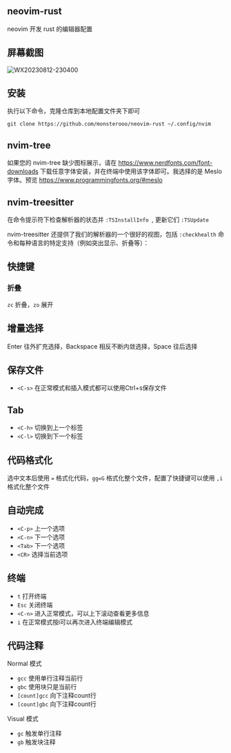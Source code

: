 ## neovim-rust

neovim 开发 rust 的编辑器配置

## 屏幕截图
![WX20230812-230400](https://github.com/monsterooo/neovim-rust/assets/18432680/e937ee9e-b3c1-42ea-a240-66d2e014938f)


## 安装

执行以下命令，克隆仓库到本地配置文件夹下即可

```shell
git clone https://github.com/monsterooo/neovim-rust ~/.config/nvim
```

## nvim-tree

如果您的 nvim-tree 缺少图标展示，请在 https://www.nerdfonts.com/font-downloads 下载任意字体安装，并在终端中使用该字体即可。我选择的是 Meslo 字体。预览 https://www.programmingfonts.org/#meslo
## nvim-treesitter

在命令提示符下检查解析器的状态并 `:TSInstallInfo `, 更新它们 `:TSUpdate`

nvim-treesitter 还提供了我们的解析器的一个很好的视图，包括 `:checkhealth` 命令和每种语言的特定支持（例如突出显示、折叠等）：

## 快捷键

### 折叠

`zc` 折叠，`zo` 展开

## 增量选择

Enter 往外扩充选择，Backspace 相反不断内敛选择，Space 往后选择

## 保存文件

* `<C-s>` 在正常模式和插入模式都可以使用Ctrl+s保存文件

## Tab

* `<C-h>` 切换到上一个标签
* `<C-l>` 切换到下一个标签

## 代码格式化

选中文本后使用 `=` 格式化代码，`gg=G` 格式化整个文件，配置了快捷键可以使用 `,i` 格式化整个文件

## 自动完成

* `<C-p>` 上一个选项
* `<C-n>` 下一个选项
* `<Tab>` 下一个选项
* `<CR>`  选择当前选项

## 终端

* `t` 打开终端
* `Esc` 关闭终端
* `<C-n>` 进入正常模式，可以上下滚动查看更多信息
* `i` 在正常模式按i可以再次进入终端编辑模式

## 代码注释

Normal 模式
* `gcc` 使用单行注释当前行
* `gbc` 使用块只是当前行
* `[count]gcc` 向下注释count行
* `[count]gbc` 向下注释count行

Visual 模式
* `gc` 触发单行注释
* `gb` 触发块注释